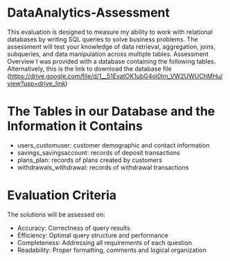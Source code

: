 # DataAnalytics-Assessment
This evaluation is designed to measure my ability to work with relational databases by writing SQL queries to solve business problems. The assessment will test your knowledge of data retrieval, aggregation, joins, subqueries, and data manipulation across multiple tables.
Assessment Overview
I was provided with a database containing the following tables. Alternatively, this is the link to download the database file (https://drive.google.com/file/d/1__51EvatOK1ubG4oi0Im_VW2UWUChMHu/view?usp=drive_link)

# The Tables in our Database and the Information it Contains
* users_customuser: customer demographic and contact information
* savings_savingsaccount: records of deposit transactions
* plans_plan: records of plans created by customers
* withdrawals_withdrawal:  records of withdrawal transactions

# Evaluation Criteria
The solutions will be assessed on:

* Accuracy: Correctness of query results
* Efficiency: Optimal query structure and performance
* Completeness: Addressing all requirements of each question
* Readability: Proper formatting, comments and logical organization
